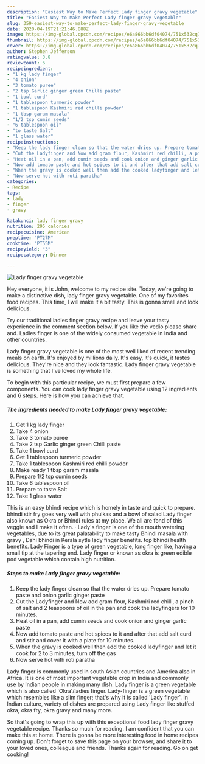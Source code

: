 ```yaml
---
description: "Easiest Way to Make Perfect Lady finger gravy vegetable"
title: "Easiest Way to Make Perfect Lady finger gravy vegetable"
slug: 359-easiest-way-to-make-perfect-lady-finger-gravy-vegetable
date: 2020-04-19T21:21:46.888Z
image: https://img-global.cpcdn.com/recipes/e6a866bb6df04074/751x532cq70/lady-finger-gravy-vegetable-recipe-main-photo.jpg
thumbnail: https://img-global.cpcdn.com/recipes/e6a866bb6df04074/751x532cq70/lady-finger-gravy-vegetable-recipe-main-photo.jpg
cover: https://img-global.cpcdn.com/recipes/e6a866bb6df04074/751x532cq70/lady-finger-gravy-vegetable-recipe-main-photo.jpg
author: Stephen Jefferson
ratingvalue: 3.8
reviewcount: 6
recipeingredient:
- "1 kg lady finger"
- "4 onion"
- "3 tomato puree"
- "2 tsp Garlic ginger green Chilli paste"
- "1 bowl curd"
- "1 tablespoon turmeric powder"
- "1 tablespoon Kashmiri red chilli powder"
- "1 tbsp garam masala"
- "1/2 tsp cumin seeds"
- "6 tablespoon oil"
- "to taste Salt"
- "1 glass water"
recipeinstructions:
- "Keep the lady finger clean so that the water dries up. Prepare tomato paste and onion garlic ginger paste"
- "Cut the Ladyfinger and Now add gram flour, Kashmiri red chilli, a pinch of salt and 2 teaspoons of oil in the pan and cook the ladyfingers for 10 minutes."
- "Heat oil in a pan, add cumin seeds and cook onion and ginger garlic paste"
- "Now add tomato paste and hot spices to it and after that add salt curd and stir and cover it with a plate for 10 minutes."
- "When the gravy is cooked well then add the cooked ladyfinger and let it cook for 2 to 3 minutes, turn off the gas"
- "Now serve hot with roti paratha"
categories:
- Recipe
tags:
- lady
- finger
- gravy

katakunci: lady finger gravy 
nutrition: 295 calories
recipecuisine: American
preptime: "PT27M"
cooktime: "PT55M"
recipeyield: "3"
recipecategory: Dinner

---
```



![Lady finger gravy vegetable](https://img-global.cpcdn.com/recipes/e6a866bb6df04074/751x532cq70/lady-finger-gravy-vegetable-recipe-main-photo.jpg)

Hey everyone, it is John, welcome to my recipe site. Today, we're going to make a distinctive dish, lady finger gravy vegetable. One of my favorites food recipes. This time, I will make it a bit tasty. This is gonna smell and look delicious.

Try our traditional ladies finger gravy recipe and leave your tasty experience in the comment section below. If you like the vedio please share and. Ladies finger is one of the widely consumed vegetable in India and other countries.

Lady finger gravy vegetable is one of the most well liked of recent trending meals on earth. It's enjoyed by millions daily. It's easy, it's quick, it tastes delicious. They're nice and they look fantastic. Lady finger gravy vegetable is something that I've loved my whole life.


To begin with this particular recipe, we must first prepare a few components. You can cook lady finger gravy vegetable using 12 ingredients and 6 steps. Here is how you can achieve that.

<!--inarticleads1-->

##### The ingredients needed to make Lady finger gravy vegetable:

1. Get 1 kg lady finger
1. Take 4 onion
1. Take 3 tomato puree
1. Take 2 tsp Garlic ginger green Chilli paste
1. Take 1 bowl curd
1. Get 1 tablespoon turmeric powder
1. Take 1 tablespoon Kashmiri red chilli powder
1. Make ready 1 tbsp garam masala
1. Prepare 1/2 tsp cumin seeds
1. Take 6 tablespoon oil
1. Prepare to taste Salt
1. Take 1 glass water


This is an easy bhindi recipe which is homely in taste and quick to prepare. bhindi stir fry goes very well with phulkas and a bowl of salad Lady finger also known as Okra or Bhindi rules at my place. We all are fond of this veggie and I make it often. · Lady&#39;s finger is one of the mouth watering vegetables, due to its great palatability to make tasty Bhindi masala with gravy , Dahi bhindi in Kerala sytle lady finger benefits. top bhindi health benefits. Lady Finger is a type of green vegetable, long finger like, having a small tip at the tapering end. Lady finger or known as okra is green edible pod vegetable which contain high nutrition. 

<!--inarticleads2-->

##### Steps to make Lady finger gravy vegetable:

1. Keep the lady finger clean so that the water dries up. Prepare tomato paste and onion garlic ginger paste
1. Cut the Ladyfinger and Now add gram flour, Kashmiri red chilli, a pinch of salt and 2 teaspoons of oil in the pan and cook the ladyfingers for 10 minutes.
1. Heat oil in a pan, add cumin seeds and cook onion and ginger garlic paste
1. Now add tomato paste and hot spices to it and after that add salt curd and stir and cover it with a plate for 10 minutes.
1. When the gravy is cooked well then add the cooked ladyfinger and let it cook for 2 to 3 minutes, turn off the gas
1. Now serve hot with roti paratha


Lady finger is commonly used in south Asian countries and America also in Africa. It is one of most important vegetable crop in India and commonly use by Indian people in making many dish. Lady finger is a green vegetable which is also called &#39;Okra&#39;/ladies finger. Lady-finger is a green vegetable which resembles like a slim finger; that&#39;s why it is called &#39;Lady finger&#39;. In Indian culture, variety of dishes are prepared using Lady finger like stuffed okra, okra fry, okra gravy and many more. 

So that's going to wrap this up with this exceptional food lady finger gravy vegetable recipe. Thanks so much for reading. I am confident that you can make this at home. There is gonna be more interesting food in home recipes coming up. Don't forget to save this page on your browser, and share it to your loved ones, colleague and friends. Thanks again for reading. Go on get cooking!
